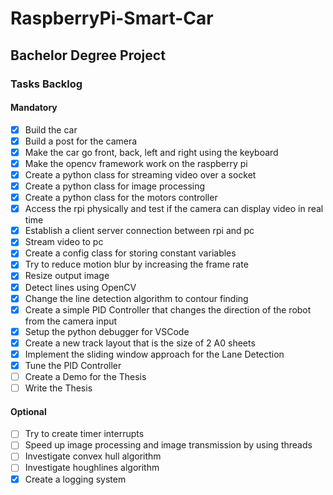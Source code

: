 # RaspberryPi-Smart-Car
## Bachelor Degree Project

### Tasks Backlog
#### Mandatory
- [X] Build the car
- [X] Build a post for the camera
- [X] Make the car go front, back, left and right using the keyboard
- [X] Make the opencv framework work on the raspberry pi
- [X] Create a python class for streaming video over a socket
- [X] Create a python class for image processing
- [X] Create a python class for the motors controller 
- [X] Access the rpi physically and test if the camera can display video in real time
- [X] Establish a client server connection between rpi and pc
- [X] Stream video to pc 
- [X] Create a config class for storing constant variables
- [X] Try to reduce motion blur by increasing the frame rate
- [X] Resize output image 
- [X] Detect lines using OpenCV
- [X] Change the line detection algorithm to contour finding 
- [X] Create a simple PID Controller that changes the direction of the robot from the camera input
- [X] Setup the python debugger for VSCode
- [X] Create a new track layout that is the size of 2 A0 sheets
- [X] Implement the sliding window approach for the Lane Detection 
- [X] Tune the PID Controller
- [ ] Create a Demo for the Thesis
- [ ] Write the Thesis

#### Optional
- [ ] Try to create timer interrupts
- [ ] Speed up image processing and image transmission by using threads
- [ ] Investigate convex hull algorithm
- [ ] Investigate houghlines algorithm
- [X] Create a logging system 